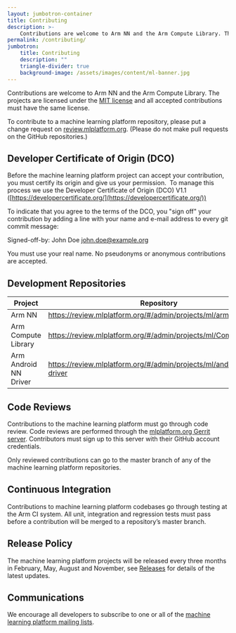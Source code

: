 ```yaml
---
layout: jumbotron-container
title: Contributing
description: >-
    Contributions are welcome to Arm NN and the Arm Compute Library. The projects are licensed under the MIT license and all accepted contributions must have the same license.
permalink: /contributing/
jumbotron:
    title: Contributing
    description: ""
    triangle-divider: true
    background-image: /assets/images/content/ml-banner.jpg
---
```

<div class="col-xs-12" markdown="1">

Contributions are welcome to Arm NN and the Arm Compute Library. The projects are licensed under the [MIT license](https://spdx.org/licenses/MIT.html) and all accepted contributions must have the same license.

To contribute to a machine learning platform repository, please put a change request on [review.mlplatform.org](https://review.mlplatform.org/). (Please do not make pull requests on the GitHub repositories.)

## Developer Certificate of Origin (DCO)

Before the machine learning platform project can accept your contribution, you must certify its origin and give us your permission.  To manage this process we use the Developer Certificate of Origin (DCO) V1.1 ([https://developercertificate.org/](https://developercertificate.org/))

To indicate that you agree to the terms of the DCO, you "sign off" your contribution by adding a line with your name and e-mail address to every git commit message:

Signed-off-by: John Doe <john.doe@example.org>

You must use your real name. No pseudonyms or anonymous contributions are accepted.

</div>

<div class="col-xs-12 col-sm-8">
    <h2>Development Repositories</h2>
    <div class="double-scroll">
        <table class="table">
            <thead>
                <th>Project</th>
                <th>Repository</th>
            </thead>
            <tbody>
                <tr>
                    <td>Arm NN</td>
                    <td>
                       <a href="https://review.mlplatform.org/#/admin/projects/ml/armnn">https://review.mlplatform.org/#/admin/projects/ml/armnn</a>
                    </td>
                </tr>
                <tr>
                    <td>Arm Compute Library</td>
                    <td>
                        <a href="https://review.mlplatform.org/#/admin/projects/ml/ComputeLibrary">https://review.mlplatform.org/#/admin/projects/ml/ComputeLibrary</a>
                    </td>
                </tr>
                <tr>
                    <td>Arm Android NN Driver</td>
                    <td>
                        <a href="https://review.mlplatform.org/#/admin/projects/ml/android-nn-driver">https://review.mlplatform.org/#/admin/projects/ml/android-nn-driver</a>
                    </td>
                </tr>
            </tbody>
        </table>
    </div>
</div> 
<div class="col-xs-12" markdown="1">

## Code Reviews

Contributions to the machine learning platform must go through code review. Code reviews are performed through the [mlplatform.org Gerrit server](https://review.mlplatform.org/). Contributors must sign up to this server with their GitHub account credentials.

Only reviewed contributions can go to the master branch of any of the machine learning platform repositories.

## Continuous Integration

Contributions to machine learning platform codebases go through testing at the Arm CI system. All unit, integration and regression
tests must pass before a contribution will be merged to a repository’s master branch.


## Release Policy

The machine learning platform projects will be released every three months in February, May, August and November, see [Releases](/releases/) for details of the latest updates.

## Communications

We encourage all developers to subscribe to one or all of the [machine learning platform mailing lists](/mailing-lists-and-irc/).


</div>